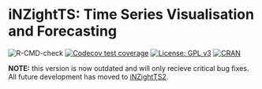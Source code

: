 # iNZightTS: Time Series Visualisation and Forecasting

![R-CMD-check](https://github.com/iNZightVIT/iNZightTS/workflows/R-CMD-check/badge.svg)
[![Codecov test coverage](https://codecov.io/gh/iNZightVIT/iNZightTS/branch/master/graph/badge.svg)](https://codecov.io/gh/iNZightVIT/iNZightTS?branch=master)
[![License: GPL v3](https://img.shields.io/badge/License-GPL%20v3-blue.svg)](http://www.gnu.org/licenses/gpl-3.0)
[![CRAN](https://www.r-pkg.org/badges/version/iNZightTS)](https://CRAN.R-project.org/package=iNZightTS)

**NOTE:** this version is now outdated and will only recieve critical bug fixes. All future development has moved to [iNZightTS2](github.com/iNZightVIT/iNZightTS2).
